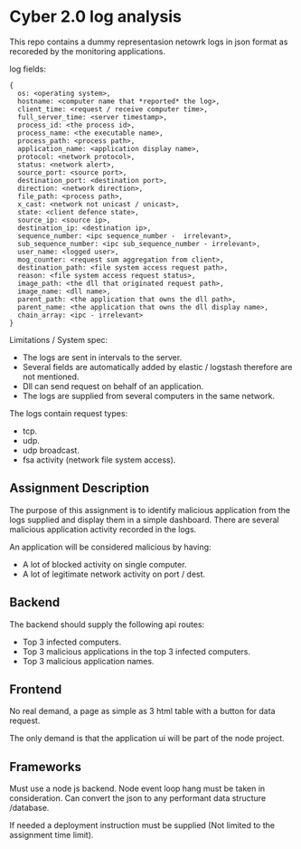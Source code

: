 # Cyber 2.0 log analysis

This repo contains a dummy representasion netowrk logs in json format as recoreded by the monitoring applications.

log fields:
```
{
  os: <operating system>,
  hostname: <computer name that *reported* the log>,
  client_time: <request / receive computer time>,
  full_server_time: <server timestamp>,
  process_id: <the process id>,
  process_name: <the executable name>,
  process_path: <process path>,
  application_name: <application display name>,
  protocol: <network protocol>,
  status: <network alert>,
  source_port: <source port>,
  destination_port: <destination port>,
  direction: <network direction>,
  file_path: <process path>,
  x_cast: <network not unicast / unicast>,
  state: <client defence state>,
  source_ip: <source ip>,
  destination_ip: <destination ip>,
  sequence_number: <ipc sequence_number -  irrelevant>,
  sub_sequence_number: <ipc sub_sequence_number - irrelevant>,
  user_name: <logged user>,
  mog_counter: <request sum aggregation from client>,
  destination_path: <file system access request path>,
  reason: <file system access request status>,
  image_path: <the dll that originated request path>,
  image_name: <dll name>,
  parent_path: <the application that owns the dll path>,
  parent_name: <the application that owns the dll display name>,
  chain_array: <ipc - irrelevant>
}
```

Limitations / System spec:
  * The logs are sent in intervals to the server.
  * Several fields are automatically added by elastic / logstash therefore are not mentioned.
  * Dll can send request on behalf of an application.
  * The logs are supplied from several computers in the same network.

The logs contain request types:
  * tcp.
  * udp.
  * udp broadcast.
  * fsa activity (network file system access).


## Assignment Description

The purpose of this assignment is to identify malicious application from the logs supplied
and display them in a simple dashboard.
There are several malicious application activity recorded in the logs.

An application will be considered malicious by having:
  * A lot of blocked activity on single computer.
  * A lot of legitimate network activity on port / dest.



## Backend

The backend should supply the following api routes:
  * Top 3 infected computers.
  * Top 3 malicious applications in the top 3 infected computers.
  * Top 3 malicious application names.
   


## Frontend
No real demand, a page as simple as 3 html table with a button for data request.

The only demand is that the application ui will be part of the node project.

## Frameworks
Must use a node js backend.
Node event loop hang must be taken in consideration.
Can convert the json to any performant data structure /database.

If needed a deployment instruction must be supplied (Not limited to the assignment time limit).